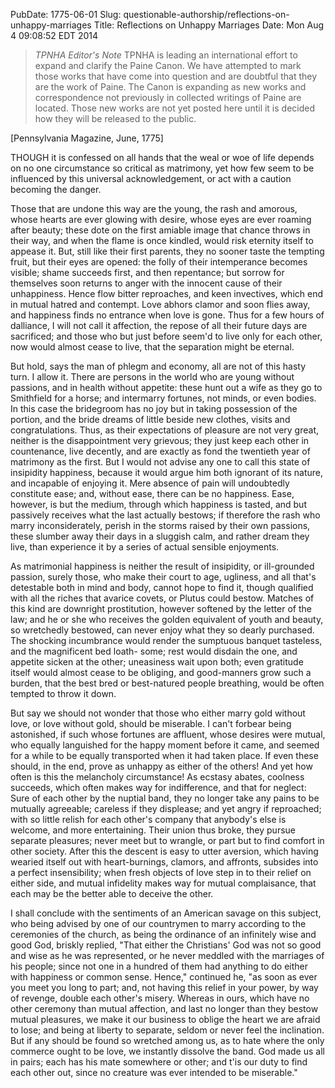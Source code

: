 PubDate: 1775-06-01
Slug: questionable-authorship/reflections-on-unhappy-marriages
Title: Reflections on Unhappy Marriages
Date: Mon Aug  4 09:08:52 EDT 2014


> *TPNHA Editor's Note*
> TPNHA is leading an international effort to expand and clarify the
> Paine Canon. We have attempted to mark those works that have come into
> question and are doubtful that they are the work of Paine. The Canon
> is expanding as new works and correspondence not previously in
> collected writings of Paine are located. Those new works are not yet
> posted here until it is decided how they will be released to the
> public.

   [Pennsylvania Magazine, June, 1775]

   THOUGH it is confessed on all hands that the weal or woe of life depends
   on no one circumstance so critical as matrimony, yet how few seem to be
   influenced by this universal acknowledgement, or act with a caution
   becoming the danger.

   Those that are undone this way are the young, the rash and amorous, whose
   hearts are ever glowing with desire, whose eyes are ever roaming after
   beauty; these dote on the first amiable image that chance throws in their
   way, and when the flame is once kindled, would risk eternity itself to
   appease it. But, still like their first parents, they no sooner taste the
   tempting fruit, but their eyes are opened: the folly of their intemperance
   becomes visible; shame succeeds first, and then repentance; but sorrow for
   themselves soon returns to anger with the innocent cause of their
   unhappiness. Hence flow bitter reproaches, and keen invectives, which end
   in mutual hatred and contempt. Love abhors clamor and soon flies away, and
   happiness finds no entrance when love is gone. Thus for a few hours of
   dalliance, I will not call it affection, the repose of all their future
   days are sacrificed; and those who but just before seem'd to live only for
   each other, now would almost cease to live, that the separation might be
   eternal.

   But hold, says the man of phlegm and economy, all are not of this hasty
   turn. I allow it. There are persons in the world who are young without
   passions, and in health without appetite: these hunt out a wife as they go
   to Smithfield for a horse; and intermarry fortunes, not minds, or even
   bodies. In this case the bridegroom has no joy but in taking possession of
   the portion, and the bride dreams of little beside new clothes, visits and
   congratulations. Thus, as their expectations of pleasure are not very
   great, neither is the disappointment very grievous; they just keep each
   other in countenance, live decently, and are exactly as fond the twentieth
   year of matrimony as the first. But I would not advise any one to call
   this state of insipidity happiness, because it would argue him both
   ignorant of its nature, and incapable of enjoying it. Mere absence of pain
   will undoubtedly constitute ease; and, without ease, there can be no
   happiness. Ease, however, is but the medium, through which happiness is
   tasted, and but passively receives what the last actually bestows; if
   therefore the rash who marry inconsiderately, perish in the storms raised
   by their own passions, these slumber away their days in a sluggish calm,
   and rather dream they live, than experience it by a series of actual
   sensible enjoyments.

   As matrimonial happiness is neither the result of insipidity, or
   ill-grounded passion, surely those, who make their court to age, ugliness,
   and all that's detestable both in mind and body, cannot hope to find it,
   though qualified with all the riches that avarice covets, or Plutus could
   bestow. Matches of this kind are downright prostitution, however softened
   by the letter of the law; and he or she who receives the golden equivalent
   of youth and beauty, so wretchedly bestowed, can never enjoy what they so
   dearly purchased. The shocking incumbrance would render the sumptuous
   banquet tasteless, and the magnificent bed loath- some; rest would disdain
   the one, and appetite sicken at the other; uneasiness wait upon both; even
   gratitude itself would almost cease to be obliging, and good-manners grow
   such a burden, that the best bred or best-natured people breathing, would
   be often tempted to throw it down.

   But say we should not wonder that those who either marry gold without
   love, or love without gold, should be miserable. I can't forbear being
   astonished, if such whose fortunes are affluent, whose desires were
   mutual, who equally languished for the happy moment before it came, and
   seemed for a while to be equally transported when it had taken place. If
   even these should, in the end, prove as unhappy as either of the others!
   And yet how often is this the melancholy circumstance! As ecstasy abates,
   coolness succeeds, which often makes way for indifference, and that for
   neglect: Sure of each other by the nuptial band, they no longer take any
   pains to be mutually agreeable; careless if they displease; and yet angry
   if reproached; with so little relish for each other's company that
   anybody's else is welcome, and more entertaining. Their union thus broke,
   they pursue separate pleasures; never meet but to wrangle, or part but to
   find comfort in other society. After this the descent is easy to utter
   aversion, which having wearied itself out with heart-burnings, clamors,
   and affronts, subsides into a perfect insensibility; when fresh objects of
   love step in to their relief on either side, and mutual infidelity makes
   way for mutual complaisance, that each may be the better able to deceive
   the other.

   I shall conclude with the sentiments of an American savage on this
   subject, who being advised by one of our countrymen to marry according to
   the ceremonies of the church, as being the ordinance of an infinitely wise
   and good God, briskly replied, "That either the Christians' God was not so
   good and wise as he was represented, or he never meddled with the
   marriages of his people; since not one in a hundred of them had anything
   to do either with happiness or common sense. Hence," continued he, "as
   soon as ever you meet you long to part; and, not having this relief in
   your power, by way of revenge, double each other's misery. Whereas in
   ours, which have no other ceremony than mutual affection, and last no
   longer than they bestow mutual pleasures, we make it our business to
   oblige the heart we are afraid to lose; and being at liberty to separate,
   seldom or never feel the inclination. But if any should be found so
   wretched among us, as to hate where the only commerce ought to be love, we
   instantly dissolve the band. God made us all in pairs; each has his mate
   somewhere or other; and t'is our duty to find each other out, since no
   creature was ever intended to be miserable."


